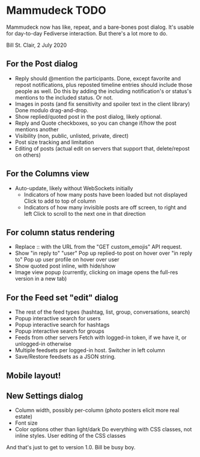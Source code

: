 # Mammudeck TODO

Mammudeck now has like, repeat, and a bare-bones post dialog. It's usable for day-to-day Fediverse interaction. But there's a lot more to do.

Bill St. Clair, 2 July 2020

## For the Post dialog

* Reply should @mention the participants.
    Done, except favorite and repost notifications, plus
    reposted timeline entries should include those people as well.
    Do this by adding the including notification's or status's 
    mentions to the included status.
    Or not.
* Images in posts (and fix sensitivity and spoiler text in the client library)
    Done modulo drag-and-drop.
* Show replied/quoted post in the post dialog, likely optional.
* Reply and Quote checkboxes, so you can change if/how the post mentions another
* Visibility (non, public, unlisted, private, direct)
* Post size tracking and limitation
* Editing of posts
    (actual edit on servers that support that, delete/repost on others)

## For the Columns view

* Auto-update, likely without WebSockets initially
    * Indicators of how many posts have been loaded but not displayed
      Click to add to top of column
    * Indicators of how many invisible posts are off screen, to right and left
      Click to scroll to the next one in that direction

## For column status rendering

* Replace :<emoji>: with the URL from the "GET custom_emojis" API request.
* Show "in reply to" "user"
    Pop up replied-to post on hover over "in reply to"
    Pop up user profile on hover over user
* Show quoted post inline, with hide/show
* Image view popup (currently, clicking on image opens the full-res version in a new tab)

## For the Feed set "edit" dialog

* The rest of the feed types (hashtag, list, group, conversations, search)
* Popup interactive search for users
* Popup interactive search for hashtags
* Popup interactive search for groups
* Feeds from other servers
    Fetch with logged-in token, if we have it, or unlogged-in otherwise
* Multiple feedsets per logged-in host.
    Switcher in left column
* Save/Restore feedsets as a JSON string.

## Mobile layout!

## New Settings dialog

* Column width, possibly per-column (photo posters elicit more real estate)
* Font size
* Color options other than light/dark
    Do everything with CSS classes, not inline styles.
    User editing of the CSS classes

And that's just to get to version 1.0. Bill be busy boy.
